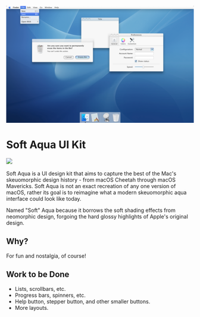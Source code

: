 
![UI Screenshot](screenshot.png)

# Soft Aqua UI Kit

<a href="https://www.sketch.com/apps/"><img src="https://img.shields.io/badge/Sketch-v87%20or%20newer-f7b500?style=plastic&logo=sketch"></a>

Soft Aqua is a UI design kit that aims to capture the best of the Mac's skeuomorphic design history - from macOS Cheetah through macOS Mavericks. Soft Aqua is not an exact recreation of any one version of macOS, rather its goal is to reimagine what a modern skeuomorphic aqua interface could look like today. 

Named "Soft" Aqua because it borrows the soft shading effects from neomorphic design, forgoing the hard glossy highlights of Apple's original design.

## Why?

For fun and nostalgia, of course!

## Work to be Done

- Lists, scrollbars, etc.
- Progress bars, spinners, etc.
- Help button, stepper button, and other smaller buttons.
- More layouts.